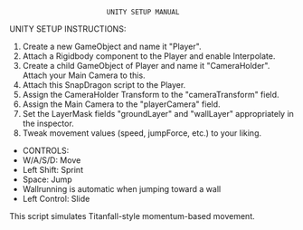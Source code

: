 
                            UNITY SETUP MANUAL



  UNITY SETUP INSTRUCTIONS:
  
  1. Create a new GameObject and name it "Player".
  2. Attach a Rigidbody component to the Player and enable Interpolate.
  3. Create a child GameObject of Player and name it "CameraHolder". Attach your Main Camera to this.
  4. Attach this SnapDragon script to the Player.
  5. Assign the CameraHolder Transform to the "cameraTransform" field.
  6. Assign the Main Camera to the "playerCamera" field.
  7. Set the LayerMask fields "groundLayer" and "wallLayer" appropriately in the inspector.
  8. Tweak movement values (speed, jumpForce, etc.) to your liking.
  
  - CONTROLS:
  - W/A/S/D: Move
  - Left Shift: Sprint
  - Space: Jump
  - Wallrunning is automatic when jumping toward a wall
  - Left Control: Slide
  
  This script simulates Titanfall-style momentum-based movement.
 
